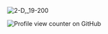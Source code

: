 
![2-D,_19-200](https://github.com/user-attachments/assets/7148d0a2-ad14-41b7-ab6e-4fc442f2f915)

![Profile view counter on GitHub](https://komarev.com/ghpvc/?username=Vinzzyyrr)


<!--
**Vinzzyyrr/Vinzzyyrr** is a ✨ _special_ ✨ repository because its `README.md` (this file) appears on your GitHub profile.

Here are some ideas to get you started:

- 🔭 I’m currently working on ...
- 🌱 I’m currently learning ...
- 👯 I’m looking to collaborate on ...
- 🤔 I’m looking for help with ...
- 💬 Ask me about ...
- 📫 How to reach me: ...
- 😄 Pronouns: ...
- ⚡ Fun fact: ...
-->
